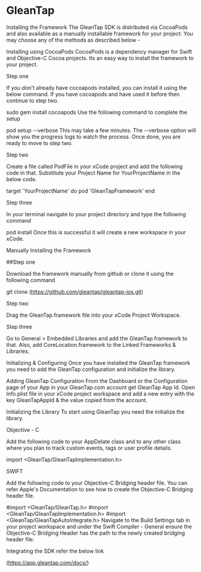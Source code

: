 # GleanTap

Installing the Framework
The GleanTap SDK is distributed via CocoaPods and also available as a manually installable framework for your project. You may choose any of the methods as described below -


Installing using CocoaPods
CocoaPods is a dependency manager for Swift and Objective-C Cocoa projects. Its an easy way to install the framework to your project.

Step one

If you don't already have cocoapods installed, you can install it using the below command. If you have cocoapods and have used it before then continue to step two.

sudo gem install cocoapods
Use the following command to complete the setup

pod setup --verbose
This may take a few minutes. The --verbose option will show you the progress logs to watch the process. Once done, you are ready to move to step two.


Step two

Create a file called PodFile in your xCode project and add the following code in that. Substitute your Project Name for YourProjectName in the below code.

target 'YourProjectName' do
    pod 'GleanTapFramework'
end

Step three

In your terminal navigate to your project directory and type the following command

pod install
Once this is successful it will create a new workspace in your xCode.


Manually Installing the Framework

##Step one

Download the framework manually from github or clone it using the following command

git clone (https://github.com/gleantap/gleantap-ios.git)

Step two

Drag the GleanTap.framework file into your xCode Project Workspace.


Step three

Go to General > Embedded Libraries and add the GleanTap.framework to that. Also, add CoreLocation.framework to the Linked Frameworks & Libraries.

Initializing & Configuring
Once you have installed the GleanTap framework you need to add the GleanTap configuration and initialize the library.


Adding GleanTap Configuration
From the Dashboard or the Configuration page of your App in your GleanTap.com account get GleanTap App Id. Open Info.plist file in your xCode project workspace and add a new entry with the key GleanTapAppId & the value copied from the account.


Initializing the Library
To start using GleanTap you need the initialize the library.

Objective - C

Add the following code to your AppDelate class and to any other class where you plan to track custom events, tags or user profile details.

import <GleanTap/GleanTapImplementation.h>

SWIFT

Add the following code to your Objective-C Bridging header file. You can refer Apple's Documentation to see how to create the Objective-C Bridging header file.

#import <GleanTap/GleanTap.h>
#import <GleanTap/GleanTapImplementation.h>
#import <GleanTap/GleanTapAutoIntegrate.h>
Navigate to the Build Settings tab in your project workspace and under the Swift Compiler - General ensure the Objective-C Bridging Header has the path to the newly created bridging header file.

Integrating the SDK
refer the below link

(https://app.gleantap.com/docs/)
